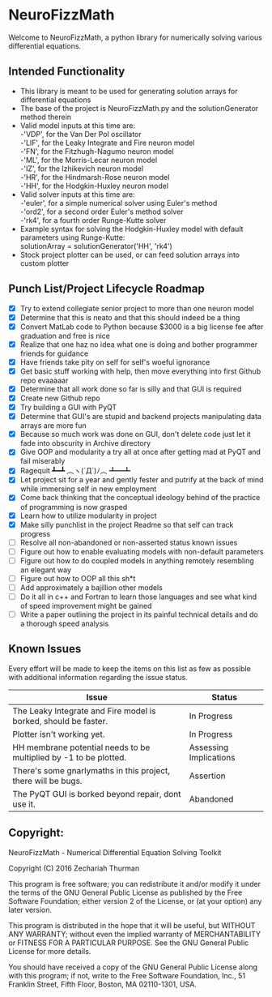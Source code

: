 # NeuroFizzMath

Welcome to NeuroFizzMath, a python library for numerically solving various differential equations.

## Intended Functionality
* This library is meant to be used for generating solution arrays for differential equations
* The base of the project is NeuroFizzMath.py and the solutionGenerator method therein
* Valid model inputs at this time are:  
    -'VDP', for the Van Der Pol oscillator  
    -'LIF', for the Leaky Integrate and Fire neuron model  
    -'FN', for the Fitzhugh-Nagumo neuron model  
    -'ML', for the Morris-Lecar neuron model  
    -'IZ', for the Izhikevich neuron model  
    -'HR', for the Hindmarsh-Rose neuron model  
    -'HH', for the Hodgkin-Huxley neuron model   
* Valid solver inputs at this time are:  
    -'euler', for a simple numerical solver using Euler's method  
    -'ord2', for a second order Euler's method solver  
    -'rk4', for a fourth order Runge-Kutte solver  
* Example syntax for solving the Hodgkin-Huxley model with default parameters using Runge-Kutte:  
    solutionArray = solutionGenerator('HH', 'rk4')
* Stock project plotter can be used, or can feed solution arrays into custom plotter

## Punch List/Project Lifecycle Roadmap
* [x] Try to extend collegiate senior project to more than one neuron model
* [x] Determine that this is neato and that this should indeed be a thing
* [x] Convert MatLab code to Python because $3000 is a big license fee after graduation and free is nice
* [x] Realize that one haz no idea what one is doing and bother programmer friends for guidance
* [x] Have friends take pity on self for self's woeful ignorance 
* [x] Get basic stuff working with help, then move everything into first Github repo evaaaaar
* [x] Determine that all work done so far is silly and that GUI is required
* [x] Create new Github repo
* [x] Try building a GUI with PyQT
* [x] Determine that GUI's are stupid and backend projects manipulating data arrays are more fun
* [x] Because so much work was done on GUI, don't delete code just let it fade into obscurity in Archive directory
* [x] Give OOP and modularity a try all at once after getting mad at PyQT and fail miserably
* [x] Ragequit ┻━┻ ︵ヽ(`Д´)ﾉ︵﻿ ┻━┻
* [x] Let project sit for a year and gently fester and putrify at the back of mind while immersing self in new employment
* [x] Come back thinking that the conceptual ideology behind of the practice of programming is now grasped 
* [x] Learn how to utilize modularity in project
* [x] Make silly punchlist in the project Readme so that self can track progress
* [ ] Resolve all non-abandoned or non-asserted status known issues
* [ ] Figure out how to enable evaluating models with non-default parameters
* [ ] Figure out how to do coupled models in anything remotely resembling an elegant way
* [ ] Figure out how to OOP all this sh*t
* [ ] Add approximately a bajillion other models
* [ ] Do it all in c++ and Fortran to learn those languages and see what kind of speed improvement might be gained
* [ ] Write a paper outlining the project in its painful technical details and do a thorough speed analysis

## Known Issues
Every effort will be made to keep the items on this list as few as possible with additional information regarding the issue status.

Issue | Status
------------ | -------------
The Leaky Integrate and Fire model is borked, should be faster.  | In Progress
Plotter isn't working yet.                                       | In Progress
HH membrane potential needs to be multiplied by -1 to be plotted.| Assessing Implications
There's some gnarlymaths in this project, there will be bugs.    | Assertion
The PyQT GUI is borked beyond repair, dont use it.               | Abandoned

## Copyright:

NeuroFizzMath - Numerical Differential Equation Solving Toolkit

Copyright (C) 2016  Zechariah Thurman

This program is free software; you can redistribute it and/or
modify it under the terms of the GNU General Public License
as published by the Free Software Foundation; either version 2
of the License, or (at your option) any later version.

This program is distributed in the hope that it will be useful,
but WITHOUT ANY WARRANTY; without even the implied warranty of
MERCHANTABILITY or FITNESS FOR A PARTICULAR PURPOSE.  See the
GNU General Public License for more details.

You should have received a copy of the GNU General Public License
along with this program; if not, write to the Free Software
Foundation, Inc., 51 Franklin Street, Fifth Floor, Boston, MA  02110-1301, USA.